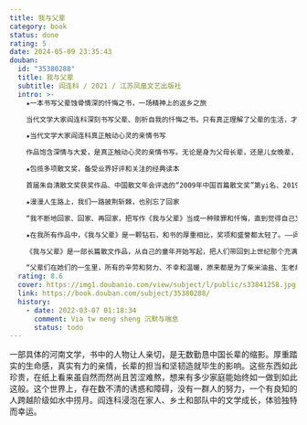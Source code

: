 ```yaml
---
title: 我与父辈
category: book
status: done
rating: 5
date: 2024-05-09 23:35:43
douban:
  id: "35380288"
  title: 我与父辈
  subtitle: 阎连科 / 2021 / 江苏凤凰文艺出版社
  intro: >-
    ★一本书写父辈蚀骨情深的忏悔之书，一场精神上的返乡之旅

    当代文学大家阎连科深刻书写父辈、剖析自我的忏悔之书。只有真正理解了父辈的生活，才能看清自己的命运。

    ★当代文学大家阎连科真正触动心灵的亲情书写

    作品饱含深情与大爱，是真正触动心灵的亲情书写。无论是身为父母长辈，还是儿女晚辈，都会被其深深触动。

    ★包揽多项散文奖，备受业界好评和关注的经典读本

    首届朱自清散文奖获奖作品、中国散文年会评选的“2009年中国百篇散文奖”第yi名、2019年版本荣获豆瓣年度十佳中国文学，被中央电视台、中国散文协会和《新京报》《中国图书商报》《南方都市报》等报刊评为年度优秀作品。

    ★漫漫人生路上，我们一路披荆斩棘，也别忘了回家

    “我不断地回家、回家、再回家，把写作《我与父辈》当成一种赎罪和忏悔，直到觉得自己又是那块土地的儿子了，才可以重新上路远行。”

    ★在我所有作品中，《我与父辈》是一颗钻石，和书的厚重相比，奖项和盛誉都太轻了。——阎连科

    《我与父辈》是一部长篇散文作品，从自己的童年开始写起，把人们带回到上世纪那个充满贫穷和饥饿的年代，讲述了生活在偏僻农村里的父亲、大伯、四叔坎坷而平淡的一生，以及自己艰辛的成长经历。

    “父辈们在她们的一生里，所有的辛劳和努力、不幸和温暖，原来都是为了柴米油盐、生老病死。”理解了父辈的生活，就看清了自己的命运。
  rating: 8.6
  cover: https://img1.doubanio.com/view/subject/l/public/s33841258.jpg
  link: https://book.douban.com/subject/35380288/
  history:
    - date: 2022-03-07 01:18:34
      comment: Via tw meng sheng 沉默与喘息
      status: todo
---
```


一部具体的河南文学，书中的人物让人亲切，是无数勤恳中国长辈的缩影。厚重踏实的生命感，真实有力的亲情，长辈的担当和坚韧造就毕生的影响。这些东西如此珍贵，在纸上看来虽自然而然尚且苦涩难熬，想来有多少家庭能始终如一做到如此这般。这个世界上，存在数不清的诱惑和障碍，没有一群人的努力，一个有良知的人跨越阶级如水中捞月。阎连科浸泡在家人、乡土和部队中的文学成长，体验独特而幸运。